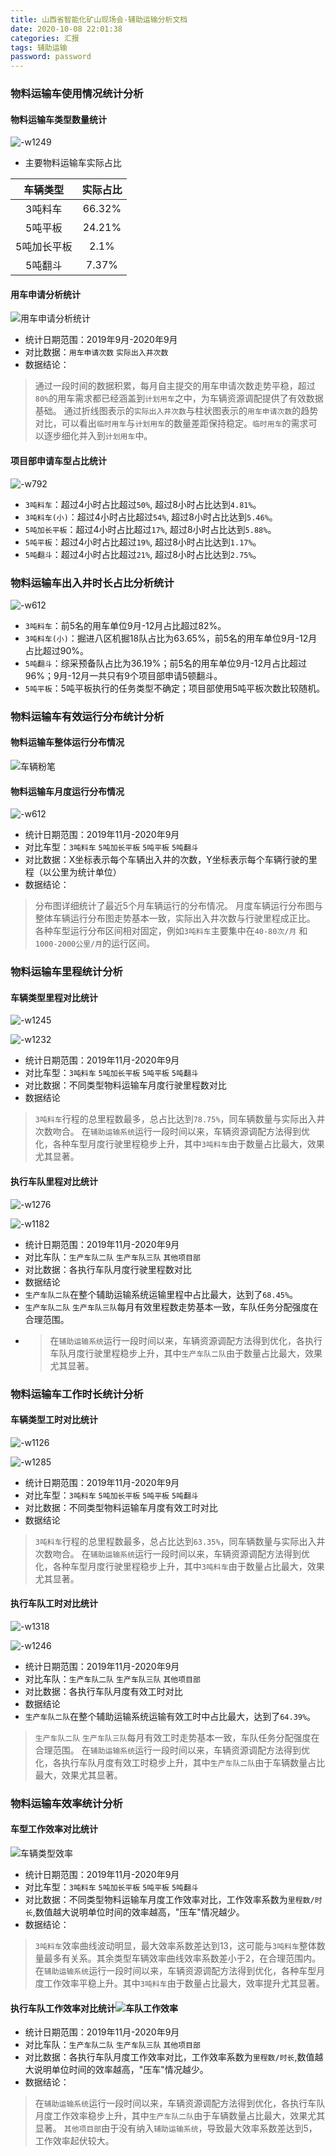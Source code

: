 ```yaml
---
title: 山西省智能化矿山现场会-辅助运输分析文档
date: 2020-10-08 22:01:38
categories: 汇报
tags: 辅助运输
password: password
---
```


### 物料运输车使用情况统计分析
#### 物料运输车类型数量统计
![-w1249](16021534051986.jpg)
* 主要物料运输车实际占比

| 车辆类型 | 实际占比 |
|:----:|:----:|
|  3吨料车    |   66.32%   |
|   5吨平板   |   24.21%   |
|   5吨加长平板  |  2.1%    |
|    5吨翻斗  |   7.37%   |

#### 用车申请分析统计
![用车申请分析统计](echarts.png)

* 统计日期范围：2019年9月-2020年9月
* 对比数据：`用车申请次数`  `实际出入井次数`
* 数据结论：

> 通过一段时间的数据积累，每月自主提交的用车申请次数走势平稳，超过`80%`的用车需求都已经涵盖到`计划用车`之中，为车辆资源调配提供了有效数据基础。
> 通过折线图表示的`实际出入井次数`与柱状图表示的`用车申请次数`的趋势对比，可以看出`临时用车`与`计划用车`的数量差距保持稳定。`临时用车`的需求可以逐步细化并入到`计划用车`中。

#### 项目部申请车型占比统计

![-w792](16021639514233.jpg)

* `3吨料车`：超过4小时占比超过`50%`, 超过8小时占比达到`4.81%`。
* `3吨料车(小)`：超过4小时占比超过`54%`, 超过8小时占比达到`5.46%`。
* `5吨加长平板`：超过4小时占比超过`17%`, 超过8小时占比达到`5.88%`。
* `5吨平板`：超过4小时占比超过`19%`, 超过8小时占比达到`1.17%`。
* `5吨翻斗`：超过4小时占比超过`21%`, 超过8小时占比达到`2.75%`。

### 物料运输车出入井时长占比分析统计
![-w612](16021640656557.jpg)

* `3吨料车`：前5名的用车单位9月-12月占比超过82%。
* `3吨料车(小)`：掘进八区机掘18队占比为63.65%，前5名的用车单位9月-12月占比超过90%。
* `5吨翻斗`：综采预备队占比为36.19%；前5名的用车单位9月-12月占比超过96%；9月-12月一共只有9个项目部申请5顿翻斗。
* `5吨平板`：5吨平板执行的任务类型不确定；项目部使用5吨平板次数比较随机。

### 物料运输车有效运行分布统计分析
#### 物料运输车整体运行分布情况
![车辆粉笔](%E8%BD%A6%E8%BE%86%E7%B2%89%E7%AC%94.png)

#### 物料运输车月度运行分布情况
![-w612](16021541433285.jpg)

* 统计日期范围：2019年11月-2020年9月
* 对比车型：`3吨料车` `5吨加长平板` `5吨平板` `5吨翻斗`
* 对比数据：X坐标表示每个车辆出入井的次数，Y坐标表示每个车辆行驶的里程（以公里为统计单位）
* 数据结论：
> 分布图详细统计了最近5个月车辆运行的分布情况。
> 月度车辆运行分布图与整体车辆运行分布图走势基本一致，实际出入井次数与行驶里程成正比。
> 各种车型运行分布区间相对固定，例如`3吨料车`主要集中在`40-80次/月` 和 `1000-2000公里/月`的运行区间。

### 物料运输车里程统计分析
#### 车辆类型里程对比统计
![-w1245](16021593722821.jpg)

![-w1232](16021550847040.jpg)

* 统计日期范围：2019年11月-2020年9月
* 对比车型：`3吨料车` `5吨加长平板` `5吨平板` `5吨翻斗`
* 对比数据：不同类型物料运输车月度行驶里程数对比
* 数据结论
> `3吨料车`行程的总里程数最多，总占比达到`78.75%`，同车辆数量与实际出入井次数吻合。
> 在`辅助运输系统`运行一段时间以来，车辆资源调配方法得到优化，各种车型月度行驶里程稳步上升，其中`3吨料车`由于数量占比最大，效果尤其显著。

#### 执行车队里程对比统计
![-w1276](16021595302294.jpg)

![-w1182](16021594842117.jpg)

* 统计日期范围：2019年11月-2020年9月
* 对比车队：`生产车队二队`  `生产车队三队` `其他项目部`
* 对比数据：各执行车队月度行驶里程数对比
* 数据结论
* `生产车队二队`在整个辅助运输系统运输里程中占比最大，达到了`68.45%`。
* `生产车队二队`  `生产车队三队`每月有效里程数走势基本一致，车队任务分配强度在合理范围。
* > 在`辅助运输系统`运行一段时间以来，车辆资源调配方法得到优化，各执行车队月度行驶里程稳步上升，其中`生产车队二队`由于数量占比最大，效果尤其显著。

### 物料运输车工作时长统计分析
#### 车辆类型工时对比统计
![-w1126](16021618055308.jpg)

![-w1285](16021617016593.jpg)

* 统计日期范围：2019年11月-2020年9月
* 对比车型：`3吨料车` `5吨加长平板` `5吨平板` `5吨翻斗`
* 对比数据：不同类型物料运输车月度有效工时对比
* 数据结论
> `3吨料车`行程的总里程数最多，总占比达到`63.35%`，同车辆数量与实际出入井次数吻合。
> 在`辅助运输系统`运行一段时间以来，车辆资源调配方法得到优化，各种车型月度行驶里程稳步上升，其中`3吨料车`由于数量占比最大，效果尤其显著。

#### 执行车队工时对比统计

![-w1318](16021622220776.jpg)


![-w1246](16021622941913.jpg)


* 统计日期范围：2019年11月-2020年9月
* 对比车队：`生产车队二队`  `生产车队三队` `其他项目部`
* 对比数据：各执行车队月度有效工时对比
* 数据结论
* `生产车队二队`在整个辅助运输系统运输有效工时中占比最大，达到了`64.39%`。
> `生产车队二队`  `生产车队三队`每月有效工时走势基本一致，车队任务分配强度在合理范围。
> 在`辅助运输系统`运行一段时间以来，车辆资源调配方法得到优化，各执行车队月度有效工时稳步上升，其中`生产车队二队`由于车辆数量占比最大，效果尤其显著。

### 物料运输车效率统计分析
#### 车型工作效率对比统计
![车辆类型效率](%E8%BD%A6%E8%BE%86%E7%B1%BB%E5%9E%8B%E6%95%88%E7%8E%87.png)

* 统计日期范围：2019年11月-2020年9月
* 对比车型：`3吨料车` `5吨加长平板` `5吨平板` `5吨翻斗`
* 对比数据：不同类型物料运输车月度工作效率对比，工作效率系数为`里程数/时长`,数值越大说明单位时间的效率越高，"压车"情况越少。
* 数据结论：
> `3吨料车`效率曲线波动明显，最大效率系数差达到13，这可能与`3吨料车`整体数量最多有关系。其余类型车辆效率曲线效率系数差小于2，在合理范围内。
> 在`辅助运输系统`运行一段时间以来，车辆资源调配方法得到优化，各种车型月度工作效率平稳上升。其中`3吨料车`由于数量占比最大，效率提升尤其显著。


#### 执行车队工作效率对比统计![车队工作效率](%E8%BD%A6%E9%98%9F%E5%B7%A5%E4%BD%9C%E6%95%88%E7%8E%87.png)

* 统计日期范围：2019年11月-2020年9月
* 对比车队：`生产车队二队`  `生产车队三队` `其他项目部`
* 对比数据：各执行车队月度工作效率对比，工作效率系数为`里程数/时长`,数值越大说明单位时间的效率越高，"压车"情况越少。
* 数据结论：
> 在`辅助运输系统`运行一段时间以来，车辆资源调配方法得到优化，各执行车队月度工作效率稳步上升，其中`生产车队二队`由于车辆数量占比最大，效果尤其显著。
> `其他项目部`由于没有纳入`辅助运输系统`，导致最大效率系数差达到5，工作效率起伏较大。